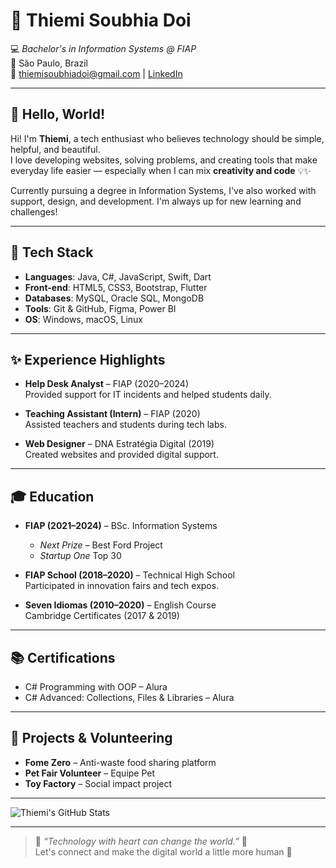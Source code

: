 # 🌸 Thiemi Soubhia Doi

💻 *Bachelor's in Information Systems @ FIAP*  
📍 São Paulo, Brazil  
🩷 [thiemisoubhiadoi@gmail.com](mailto:thiemisoubhiadoi@gmail.com) | [LinkedIn](https://www.linkedin.com/in/thiemi-soubhia-doi)

---

## 🩷 Hello, World!

Hi! I'm **Thiemi**, a tech enthusiast who believes technology should be simple, helpful, and beautiful.  
I love developing websites, solving problems, and creating tools that make everyday life easier — especially when I can mix **creativity and code** 💡✨

Currently pursuing a degree in Information Systems, I've also worked with support, design, and development. I'm always up for new learning and challenges!

---

## 🩷 Tech Stack

- **Languages**: Java, C#, JavaScript, Swift, Dart  
- **Front-end**: HTML5, CSS3, Bootstrap, Flutter  
- **Databases**: MySQL, Oracle SQL, MongoDB  
- **Tools**: Git & GitHub, Figma, Power BI  
- **OS**: Windows, macOS, Linux  

---

## ✨ Experience Highlights

- **Help Desk Analyst** – FIAP (2020–2024)  
  Provided support for IT incidents and helped students daily.

- **Teaching Assistant (Intern)** – FIAP (2020)  
  Assisted teachers and students during tech labs.

- **Web Designer** – DNA Estratégia Digital (2019)  
  Created websites and provided digital support.

---

## 🎓 Education

- **FIAP (2021–2024)** – BSc. Information Systems  
  -  *Next Prize* – Best Ford Project  
  -  *Startup One* Top 30

- **FIAP School (2018–2020)** – Technical High School  
  Participated in innovation fairs and tech expos.

- **Seven Idiomas (2010–2020)** – English Course  
  Cambridge Certificates (2017 & 2019)

---

## 📚 Certifications

- C# Programming with OOP – Alura  
- C# Advanced: Collections, Files & Libraries – Alura  

---

## 🩷 Projects & Volunteering

- **Fome Zero** – Anti-waste food sharing platform  
- **Pet Fair Volunteer** – Equipe Pet  
- **Toy Factory** – Social impact project

---

![Thiemi's GitHub Stats](https://github-readme-stats.vercel.app/api?username=thiemisoubhia&show_icons=true&theme=tokyonight)

---

> 🌸 *“Technology with heart can change the world.”* 🌸  
> Let's connect and make the digital world a little more human 🩷

